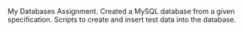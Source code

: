 My Databases Assignment.
Created a MySQL database from a given specification.
Scripts to create and insert test data into the database.
